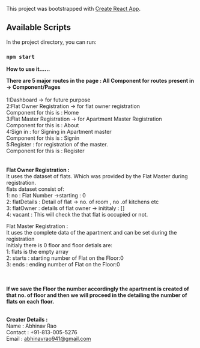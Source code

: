 This project was bootstrapped with [Create React App](https://github.com/facebook/create-react-app).

## Available Scripts

In the project directory, you can run:

### `npm start`

<b>How to use it......</b>

<b>There are 5 major routes in the page : All Component for routes present in -> Component/Pages</b>
<br></br>
<t></t>    1:Dashboard -> for future purpose </br>
<t></t>    2:Flat Owner Registration -> for flat owner registration</br>
 <t></t><t></t>       Component for this is : Home  </br>
<t></t>    3:Flat Master Registration -> for Apartment Master Registration</br>
<t></t><t></t>        Component for this is : About  </br>
<t></t>    4:Sign in : for Signing in Apartment master</br>
<t></t><t></t>        Component for this is : Signin  </br>
<t></t>    5:Register : for registration of the master.</br>
<t></t><t></t>        Component for this is : Register  </br>
<br></br>
<b>Flat Owner Registration :</b>  </br>
<t></t>     It uses the dataset of flats. Which was provided by the Flat Master during registration.</br>
<t></t>     flats dataset consist of:</br>
 <t></t> <t></t>        1: no : Flat Number ->starting : 0</br>
 <t></t> <t></t>        2: flatDetails : Detail of flat -> no. of room , no .of kitchens etc </br>
 <t></t> <t></t>        3: flatOwner : details of flat owner -> inititaly : []</br>
    <t></t> <t></t>      4: vacant : This will check the that flat is occupied or not. </br>

Flat Master Registration : </br>
 <t></t>   It uses the complete data of the apartment and can be set during the registration</br>
  <t></t>  Initialy there is 0 floor and floor detials are:</br>
  <t></t><t></t>      1: flats is the empty array</br>
   <t></t><t></t>     2: starts : starting number of Flat on the Floor:0</br>
    <t></t><t></t>    3: ends : ending number of Flat on the Floor:0</br>
    
</br></br>
  <t></t>  <b>If we save the Floor the number accordingly the apartment is created of that no. of floor and then we will proceed in the detailing the number of flats on each floor.</b>
</br></br>

<b>Creater Details :</b></br>
</t>    Name : Abhinav Rao</br>
   </t> Contact : +91-813-005-5276</br>
   </t> Email : abhinavrao941@gmail.com</br>

   

